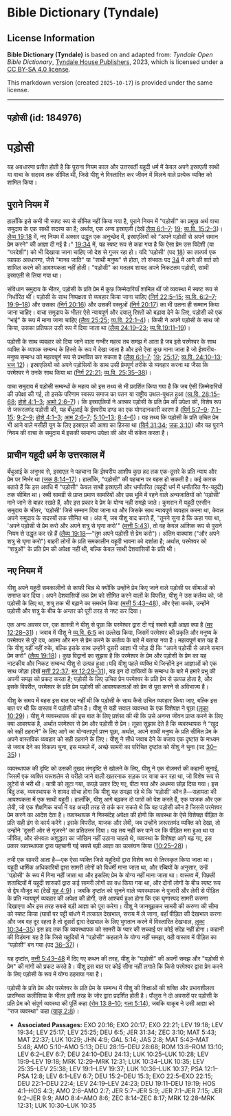 # Bible Dictionary (Tyndale)

## License Information

**Bible Dictionary (Tyndale)** is based on and adapted from: _Tyndale Open Bible Dictionary_, [Tyndale House Publishers](https://tyndaleopenresources.com/), 2023, which is licensed under a [CC BY-SA 4.0 license](https://creativecommons.org/licenses/by-sa/4.0/legalcode.en).

This markdown version (created `2025-10-17`) is provided under the same license.



--------------------------------

## पड़ोसी (id: 184976)

पड़ोसी
======

यह अवधारणा प्रतीत होती है कि पुराना नियम काल और उत्तरवर्ती यहूदी धर्म में केवल अपने इस्राएली साथी या वाचा के सदस्य तक सीमित थी, जिसे यीशु ने विस्तारित कर जीवन में मिलने वाले प्रत्येक व्यक्ति को शामिल किया।

पुराने नियम में
---------------

हालाँकि इसे कभी भी स्पष्ट रूप से सीमित नहीं किया गया है, पुराने नियम में "पड़ोसी" का प्रमुख अर्थ वाचा समुदाय के एक साथी सदस्य का है; अर्थात्, एक अन्य इस्राएली (देखें [लैव्य 6:1–7](https://ref.ly/Lev6:1-Lev6:7); [19](https://ref.ly/Lev19:1-Lev19:37); [व्य.वि. 15:2–3](https://ref.ly/Deut15:2-Deut15:3))। [लैव्य 19:18](https://ref.ly/Lev19:18) में, नए नियम में अक्सर उद्धृत एक अनुच्छेद में, इस्राएलियों को “अपने पड़ोसी से अपने समान प्रेम करने” की आज्ञा दी गई है।" [19:34](https://ref.ly/Lev19:34) में, यह स्पष्ट रूप से कहा गया है कि ऐसा प्रेम उस विदेशी (या "परदेशी") को भी दिखाया जाना चाहिए जो देश से गुजर रहा हो। यदि 'पड़ोसी' (पद [18](https://ref.ly/Lev19:18)) का तात्पर्य एक व्यापक अवधारणा, जैसे "मानव जाति" या "साथी मनुष्य" से होता, तो संभवतः पद [34](https://ref.ly/Lev19:34) में आगे की शर्त को शामिल करने की आवश्यकता नहीं होती। "पड़ोसी" का मतलब शायद अपने निकटतम पड़ोसी, साथी इस्राएली से लिया गया था।

संविधान समुदाय के भीतर, पड़ोसी के प्रति प्रेम में कुछ जिम्मेदारियाँ शामिल थीं जो व्यवस्था में स्पष्ट रूप से निर्धारित थीं। पड़ोसी के साथ निष्पक्षता से व्यवहार किया जाना चाहिए ([निर्ग 22:5–15](https://ref.ly/Exod22:5-Exod22:15); [व्य.वि. 6:2–7](https://ref.ly/Lev6:2-Lev6:7); [19:9–18](https://ref.ly/Lev19:9-Lev19:18)) और उसका ([निर्ग 20:16](https://ref.ly/Exod20:16)) और उसकी वस्तुओं ([निर्ग 20:17](https://ref.ly/Exod20:17)) का भी उतना ही सम्मान किया जाना चाहिए। वाचा समुदाय के भीतर ऐसे न्यायपूर्ण और दयालु रिश्तों को बढ़ावा देने के लिए, पड़ोसी को एक “भाई” के रूप में माना जाना चाहिए ([लैव्य 25:25](https://ref.ly/Lev25:25); [व्य.वि. 22:1–4](https://ref.ly/Deut22:1-Deut22:4))। किसी ने अपने पड़ोसी के साथ जो किया, उसका प्रतिफल उसी रूप में दिया जाता था ([लैव्य 24:19–23](https://ref.ly/Lev24:19-Lev24:23); [व्य.वि.19:11–19](https://ref.ly/Deut19:11-Deut19:19))।

पड़ोसी के साथ व्यवहार को दिया जाने वाला गम्भीर महत्व तब समझ में आता है जब इसे परमेश्वर के साथ व्यक्ति के व्यापक सम्बन्ध के हिस्से के रूप में देखा जाता है और इसे ऐसा कुछ माना जाता है जो ईश्वरीय\-मनुष्य सम्बन्ध को महत्वपूर्ण रूप से प्रभावित कर सकता है ([लैव्य 6:1–7](https://ref.ly/Lev6:1-Lev6:7); [19](https://ref.ly/Lev19:1-Lev19:37); [25:17](https://ref.ly/Lev25:17); [व्य.वि. 24:10–13](https://ref.ly/Deut24:10-Deut24:13); [भज 12](https://ref.ly/Ps12:1-Ps12:8))। इस्राएलियों को अपने पड़ोसियों के साथ उसी प्रेमपूर्ण तरीके से व्यवहार करना था जैसा कि परमेश्वर ने उनके साथ किया था ([निर्ग 22:21](https://ref.ly/Exod22:21); [व्य.वि. 25:35–38](https://ref.ly/Lev25:35-Lev25:38))।

वाचा समुदाय में पड़ोसी सम्बन्धों के महत्व को इस तथ्य से भी प्रदर्शित किया गया है कि जब ऐसी ज़िम्मेदारियों की उपेक्षा की गई, तो इसके परिणाम स्वरूप समाज का पतन या राष्ट्रीय उथल\-पुथल हुआ ([व्य.वि. 28:15–68](https://ref.ly/Deut28:15-Deut28:68); [होशे 4:1–3](https://ref.ly/Hos4:1-Hos4:3); [आमो 2:6–7](https://ref.ly/Amos2:6-Amos2:7))। कि इस्राएलियों ने अक्सर पड़ोसी के प्रति प्रेम की उपेक्षा की, विशेष रूप से जरूरतमंद पड़ोसी की, यह बँधुआई के ईश्वरीय दण्ड का एक योगदानकारी कारण है ([यिर्म 5:7–9](https://ref.ly/Jer5:7-Jer5:9); [7:1–15](https://ref.ly/Jer7:1-Jer7:15); [9:2–9](https://ref.ly/Jer9:2-Jer9:9); [होशे 4:1–3](https://ref.ly/Hos4:1-Hos4:3); [आम 2:6–7](https://ref.ly/Amos2:6-Amos2:7); [5:10–13](https://ref.ly/Amos5:10-Amos5:13); [8:4–6](https://ref.ly/Amos8:4-Amos8:6))। यह तथ्य कि पड़ोसी के प्रति उचित प्रेम भी आने वाले मसीही युग के लिए इस्राएल की आशा का हिस्सा था ([यिर्म 31:34](https://ref.ly/Jer31:34); [जक 3:10](https://ref.ly/Zech3:10)) और यह पुराने नियम की वाचा के समुदाय में इसकी सामान्य उपेक्षा की ओर भी संकेत करता है।

प्राचीन यहूदी धर्म के उत्तरकाल में
----------------------------------

बँधुआई के अनुभव से, इस्राएल ने पहचाना कि ईश्वरीय आशीष कुछ हद तक एक\-दूसरे के प्रति न्याय और प्रेम पर निर्भर था ([जक 8:14–17](https://ref.ly/Zech8:14-Zech8:17))। हालाँकि, "पड़ोसी" की पहचान पर बहस हो सकती है। कई कारक बताते हैं कि इस अवधि में "पड़ोसी" केवल साथी इस्राएली और धर्मांतरित (यहूदी धर्म में धर्मांतरित गैर\-यहूदी) तक सीमित था। रब्बी सामग्री से प्राप्त प्रमाण सामरियों और उस भूमि में रहने वाले अन्यजातियों को 'पड़ोसी' माने जाने से बाहर रखते हैं, और इस प्रकार वे प्रेम के योग्य नहीं समझे जाते। कुमरान में यहूदी एस्सीन समुदाय के भीतर, 'पड़ोसी' जिसे सम्मान दिया जाना था और जिसके साथ न्यायपूर्ण व्यवहार करना था, केवल अपने समुदाय के सदस्यों तक सीमित था। अंत में, जब यीशु याद करते हैं, "तुमने सुना है कि कहा गया था, 'अपने पड़ोसी से प्रेम करो और अपने शत्रु से घृणा करो'" ([मत्ती 5:43](https://ref.ly/Matt5:43)), तो वह केवल आंशिक रूप से पुराने नियम से उद्धृत कर रहे हैं ([लैव्य 19:18](https://ref.ly/Lev19:18)—"तुम अपने पड़ोसी से प्रेम करो")। अंतिम वाक्यांश ("और अपने शत्रु से घृणा करो") बाहरी लोगों के प्रति समकालीन यहूदी भावना को दर्शाता है; अर्थात, परमेश्वर को "शत्रुओं" के प्रति प्रेम की अपेक्षा नहीं थी, बल्कि केवल साथी देशवासियों के प्रति थी।

नए नियम में
-----------

यीशु अपने यहूदी समकालीनों से काफी भिन्न थे क्योंकि उन्होंने प्रेम किए जाने वाले पड़ोसी पर सीमाओं को समाप्त कर दिया। अपने देशवासियों तक प्रेम को सीमित करने वालों के विपरीत, यीशु ने उस कर्तव्य को, जो पड़ोसी के लिए था, शत्रु तक भी बढ़ाने का समर्थन किया ([मत्ती 5:43–48](https://ref.ly/Matt5:43-Matt5:48)), और ऐसा करके, उन्होंने पड़ोसी और शत्रु के बीच के अन्तर को पूरी तरह से नष्ट कर दिया।

एक अन्य अवसर पर, एक शास्त्री ने यीशु से पूछा कि परमेश्वर द्वारा दी गई सबसे बड़ी आज्ञा क्या है ([मर 12:28–31](https://ref.ly/Mark12:28-Mark12:31))। जवाब में यीशु ने [व्य.वि. 6:5](https://ref.ly/Deut6:5) का उल्लेख किया, जिसमें परमेश्वर की प्रकृति और मनुष्य के परमेश्वर से पूरे दय, आत्मा और मन से प्रेम करने के कर्तव्य के बारे में बताया गया है। महत्वपूर्ण बात यह है कि यीशु यहीं नहीं रुके, बल्कि इसके साथ उन्होंने दूसरी आज्ञा भी जोड़ दी कि “अपने पड़ोसी से अपने समान प्रेम करो” ([लैव्य 19:18](https://ref.ly/Lev19:18))। कुछ विद्वानों का सुझाव है कि परमेश्वर के प्रेम और पड़ोसी के प्रेम का यह नाटकीय और निकट सम्बन्ध यीशु से उत्पन्न हुआ।यदि यीशु पहले व्यक्ति थे जिन्होंने इन आज्ञाओं को एक साथ जोड़ा (देखें [मत्ती 22:37](https://ref.ly/Matt22:37); [मर 12:29–31](https://ref.ly/Mark12:29-Mark12:31)), यह इन दो दायित्वों के सम्बन्ध के बारे में हमारे प्रभु की अपनी समझ को प्रकट करता है; पड़ोसी के लिए उचित प्रेम परमेश्वर के प्रति प्रेम से उत्पन्न होता है, और इसके विपरीत, परमेश्वर के प्रति प्रेम पड़ोसी की आवश्यकताओं को प्रेम से पूरा करने से अविभाज्य है।

यीशु के समय में बहस इस बात पर नहीं थी कि पड़ोसी के साथ कैसे उचित व्यवहार किया जाए, बल्कि इस बात पर थी कि वास्तव में पड़ोसी कौन है। यीशु से यही सवाल व्यवस्था के एक विशेषज्ञ ने पूछा ([लूका 10:29](https://ref.ly/Luke10:29))। यीशु ने व्यवस्थापक की इस बात के लिए प्रशंसा की थी कि उसे अनन्त जीवन प्राप्त करने के लिए क्या आवश्यक है, अर्थात परमेश्वर से प्रेम और पड़ोसी से प्रेम। लूका सुझाव देते है कि व्यवस्थापक ने “खुद को सही ठहराने” के लिए आगे का योग्यतापूर्ण प्रश्न पूछा, अर्थात, अपने साथी मनुष्य के प्रति सीमित प्रेम के अपने वास्तविक व्यवहार को सही ठहराने के लिए। यीशु ने सीधे जवाब देने के बजाय एक दृष्टांत के माध्यम से जवाब देने का विकल्प चुना, इस मामले में, अच्छे सामरी का परिचित दृष्टांत को यीशु ने चुना (पद [30–35](https://ref.ly/Luke10:30-Luke10:35))।

व्यवस्थापक की दृष्टि को उसकी दुखद तंगदृष्टि से खोलने के लिए, यीशु ने एक रोज़मर्रा की कहानी सुनाई, जिसमें एक व्यक्ति यरूशलेम से यरीहो जाने वाली खतरनाक सड़क पर यात्रा कर रहा था, जो विशेष रूप से लुटेरों से भरी थी। यात्री को लूटा गया, कपड़े उतार दिए गए, पीटा गया और अधमरा छोड़ दिया गया। इस बिंदु तक, व्यवस्थापक ने शायद सोचा होगा कि यीशु यह समझा रहे थे कि 'पड़ोसी' कौन है—सहायता की आवश्यकता में एक साथी यहूदी। हालाँकि, यीशु आगे बढ़कर दो पात्रों को पेश करते हैं, एक याजक और एक लेवी, जो एक शैक्षणिक चर्चा में यह अच्छी तरह से तर्क कर सकते थे कि वह पड़ोसी कौन है जिससे परमेश्वर प्रेम करने का आदेश देता है। व्यवस्थापक ने निस्संदेह अपेक्षा की होगी कि व्यवस्था के ऐसे विशेषज्ञ पीड़ित के प्रति सही ढंग से कार्य करेंगे। इसके विपरीत, याजक और लेवी, जब उन्होंने ज़रूरतमंद व्यक्ति को देखा, तो उन्होंने 'दूसरी ओर से गुजरने' का प्रतिउत्तर दिया। यह तय नहीं कर पाने पर कि पीड़ित मरा हुआ था या जीवित, और संभवतः अशुद्धता का जोखिम नहीं उठाना चाहते थे, व्यवस्था के विशेषज्ञ आगे बढ़ गए, इस प्रकार व्यवस्थापक द्वारा पहचानी गई सबसे बड़ी आज्ञा का उल्लंघन किया ([10:25–28](https://ref.ly/Luke10:25-Luke10:28))।

तभी एक सामरी आता है—एक ऐसा व्यक्ति जिसे यहूदियों द्वारा विशेष रूप से तिरस्कृत किया जाता था। यहूदी धार्मिक अधिकारियों द्वारा सामरी लोगों को विधर्मी माना जाता था, और रब्बियों के अनुसार, उन्हें 'पड़ोसी' के रूप में गिना नहीं जाता था और इसलिए प्रेम के योग्य नहीं माना जाता था। वास्तव में, पिछली शताब्दियों में यहूदी शासकों द्वारा कई सामरी लोगों का वध किया गया था, और दोनों लोगों के बीच स्पष्ट रूप से द्वेष मौजूद था (देखें [यूह 4:9](https://ref.ly/John4:9))। जबकि दृष्टांत को सुनने वाले व्यवस्थापक ने पुजारी और लेवी से पीड़ित के प्रति न्यायपूर्ण व्यवहार की अपेक्षा की होगी, उसे आश्चर्य हुआ होगा कि एक घृणास्पद सामरी करुणा दिखाएगा और इस तरह सबसे बड़ी आज्ञा को पूरा करेगा। यीशु ने जानबूझकर सामरी की करुणा की सीमा को स्पष्ट किया (घावों पर पट्टी बांधने में तत्काल देखभाल, सराय में ले जाना, वहाँ पीड़ित की देखभाल करना और जब वह दूर रहता है तो दूसरों द्वारा देखभाल के लिए भुगतान करने में विस्तारित देखभाल, [लूका 10:34–35](https://ref.ly/Luke10:34-Luke10:35)) इस हद तक कि व्यवस्थापक को सामरी के प्यार की सच्चाई पर कोई संदेह नहीं होगा। कहानी की विडंबना यह है कि जिसे यहूदियों ने “पड़ोसी” कहलाने के योग्य नहीं समझा, वही वास्तव में पीड़ित का “पड़ोसी” बन गया (पद [36–37](https://ref.ly/Luke10:36-Luke10:37))।

यह दृष्टांत, [मत्ती 5:43–48](https://ref.ly/Matt5:43-Matt5:48) में दिए गए कथन की तरह, यीशु के "पड़ोसी" की अपनी समझ और "पड़ोसी से प्रेम" की मांगों को प्रकट करते है। यीशु इस बात पर कोई सीमा नहीं लगाते कि किसे परमेश्वर द्वारा प्रेम करने के लिए पड़ोसी के रूप में योग्य ठहराया गया है।

पड़ोसी के प्रति प्रेम और परमेश्वर के प्रति प्रेम के सम्बन्ध में यीशु की शिक्षाओं की शक्ति और प्रभावशीलता प्रारम्भिक कलीसिया के भीतर इसी तरह के जोर द्वारा प्रदर्शित होती है। पौलुस ने दो अवसरों पर पड़ोसी के प्रति प्रेम को संपूर्ण व्यवस्था की पूर्ति कहा ([रोम 13:8–10](https://ref.ly/Rom13:8-Rom13:10); [गला 5:14](https://ref.ly/Gal5:14)), जबकि याकूब ने उसी आज्ञा को "राज व्यवस्था" कहा ([याकू 2:8](https://ref.ly/Jas2:8))।

* **Associated Passages:** EXO 20:16; EXO 20:17; EXO 22:21; LEV 19:18; LEV 19:34; LEV 25:17; LEV 25:25; DEU 6:5; JER 31:34; ZEC 3:10; MAT 5:43; MAT 22:37; LUK 10:29; JHN 4:9; GAL 5:14; JAS 2:8; MAT 5:43–MAT 5:48; AMO 5:10–AMO 5:13; DEU 28:15–DEU 28:68; ROM 13:8–ROM 13:10; LEV 6:2–LEV 6:7; DEU 24:10–DEU 24:13; LUK 10:25–LUK 10:28; LEV 19:9–LEV 19:18; MRK 12:29–MRK 12:31; LUK 10:34–LUK 10:35; LEV 25:35–LEV 25:38; LEV 19:1–LEV 19:37; LUK 10:36–LUK 10:37; PSA 12:1–PSA 12:8; LEV 6:1–LEV 6:7; DEU 15:2–DEU 15:3; EXO 22:5–EXO 22:15; DEU 22:1–DEU 22:4; LEV 24:19–LEV 24:23; DEU 19:11–DEU 19:19; HOS 4:1–HOS 4:3; AMO 2:6–AMO 2:7; JER 5:7–JER 5:9; JER 7:1–JER 7:15; JER 9:2–JER 9:9; AMO 8:4–AMO 8:6; ZEC 8:14–ZEC 8:17; MRK 12:28–MRK 12:31; LUK 10:30–LUK 10:35

